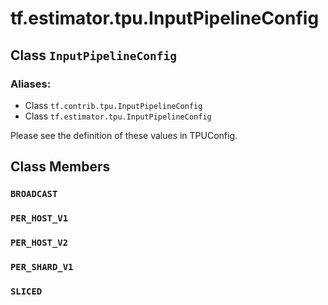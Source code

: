 <div itemscope itemtype="http://developers.google.com/ReferenceObject">
<meta itemprop="name" content="tf.estimator.tpu.InputPipelineConfig" />
<meta itemprop="path" content="Stable" />
<meta itemprop="property" content="BROADCAST"/>
<meta itemprop="property" content="PER_HOST_V1"/>
<meta itemprop="property" content="PER_HOST_V2"/>
<meta itemprop="property" content="PER_SHARD_V1"/>
<meta itemprop="property" content="SLICED"/>
</div>

# tf.estimator.tpu.InputPipelineConfig

## Class `InputPipelineConfig`



### Aliases:

* Class `tf.contrib.tpu.InputPipelineConfig`
* Class `tf.estimator.tpu.InputPipelineConfig`

Please see the definition of these values in TPUConfig.

## Class Members

<h3 id="BROADCAST"><code>BROADCAST</code></h3>

<h3 id="PER_HOST_V1"><code>PER_HOST_V1</code></h3>

<h3 id="PER_HOST_V2"><code>PER_HOST_V2</code></h3>

<h3 id="PER_SHARD_V1"><code>PER_SHARD_V1</code></h3>

<h3 id="SLICED"><code>SLICED</code></h3>


